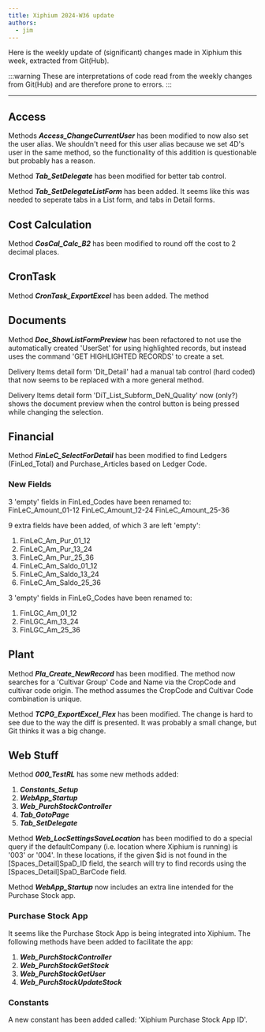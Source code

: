 ```yaml
---
title: Xiphium 2024-W36 update
authors:
  - jim
---
```


Here is the weekly update of (significant) changes made in Xiphium this week, extracted from Git(Hub).

:::warning
These are interpretations of code read from the weekly changes from Git(Hub) and are therefore prone to errors.
:::

<!--truncate-->

---

## Access
Methods ***Access_ChangeCurrentUser*** has been modified to now also set the user alias.
We shouldn't need for this user alias because we set 4D's user in the same method, so the functionality of this addition is questionable but probably has a reason.

Method ***Tab_SetDelegate*** has been modified for better tab control. 

Method ***Tab_SetDelegateListForm*** has been added. It seems like this was needed to seperate tabs in a List form, and tabs in Detail forms.

## Cost Calculation
Method ***CosCal_Calc_B2*** has been modified to round off the cost to 2 decimal places.

## CronTask
Method ***CronTask_ExportExcel*** has been added. The method

## Documents
Method ***Doc_ShowListFormPreview*** has been refactored to not use the automatically created 'UserSet' for using highlighted records, but instead uses the command 'GET HIGHLIGHTED RECORDS' to create a set.

Delivery Items detail form 'Dit_Detail' had a manual tab control (hard coded) that now seems to be replaced with a more general method.

Delivery Items detail form 'DiT_List_Subform_DeN_Quality' now (only?) shows the document preview when the control button is being pressed while changing the selection.

## Financial
Method ***FinLeC_SelectForDetail*** has been modified to find Ledgers (FinLed_Total) and Purchase_Articles based on Ledger Code.

### New Fields
3 'empty' fields in FinLed_Codes have been renamed to:
FinLeC_Amount_01-12
FinLeC_Amount_12-24
FinLeC_Amount_25-36

9 extra fields have been added, of which 3 are left 'empty':
1. FinLeC_Am_Pur_01_12
2. FinLeC_Am_Pur_13_24
3. FinLeC_Am_Pur_25_36
4. FinLeC_Am_Saldo_01_12
5. FinLeC_Am_Saldo_13_24
6. FinLeC_Am_Saldo_25_36

3 'empty' fields in FinLeG_Codes have been renamed to:
1. FinLGC_Am_01_12
2. FinLGC_Am_13_24
3. FinLGC_Am_25_36

## Plant
Method ***Pla_Create_NewRecord*** has been modified. The method now searches for a 'Cultivar Group' Code and Name via the CropCode and cultivar code origin. The method assumes the CropCode and Cultivar Code combination is unique.

Method ***TCPG_ExportExcel_Flex*** has been modified. The change is hard to see due to the way the diff is presented. It was probably a small change, but Git thinks it was a big change.

## Web Stuff
Method ***000_TestRL*** has some new methods added:
1. ***Constants_Setup***
2. ***WebApp_Startup***
3. ***Web_PurchStockController***
4. ***Tab_GotoPage***
5. ***Tab_SetDelegate***

Method ***Web_LocSettingsSaveLocation*** has been modified to do a special query if the defaultCompany (i.e. location where Xiphium is running) is '003' or '004'. In these locations, if the given $id is not found in the [Spaces_Detail]SpaD_ID field, the search will try to find records using the [Spaces_Detail]SpaD_BarCode field.

Method ***WebApp_Startup*** now includes an extra line intended for the Purchase Stock app.

### Purchase Stock App
It seems like the Purchase Stock App is being integrated into Xiphium. The following methods have been added to facilitate the app:
1. ***Web_PurchStockController***
2. ***Web_PurchStockGetStock***
3. ***Web_PurchStockGetUser***
4. ***Web_PurchStockUpdateStock***

### Constants
A new constant has been added called: 'Xiphium Purchase Stock App ID'.